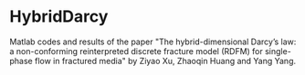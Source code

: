# HybridDarcy
Matlab codes and results of the paper "The hybrid-dimensional Darcy’s law: a non-conforming reinterpreted discrete fracture model (RDFM) for single-phase
flow in fractured media" by Ziyao Xu, Zhaoqin Huang and Yang Yang.
